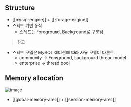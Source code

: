 ## Structure
- [[mysql-engine]] + [[storage-engine]]
- 스레드 기반 동작
	- 스레드는 Foreground, Background로 구분됨

> 참고
- 스레드 모델은 MySQL 에디션에 따라 사용 모델이 다른듯.
	- community -> Foreground, background thread model
	- enterprise -> thread pool

## Memory allocation
![image](https://velog.velcdn.com/images/ddangle/post/f8246847-7f05-46b3-bb73-c3da331a8d1c/image.png)
- [[global-memory-area]] + [[session-memory-area]]